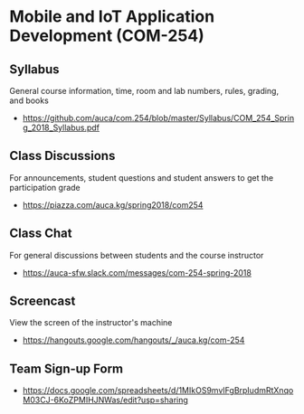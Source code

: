 # Mobile and IoT Application Development (COM-254)

## Syllabus

General course information, time, room and lab numbers, rules, grading, and
books

* <https://github.com/auca/com.254/blob/master/Syllabus/COM_254_Spring_2018_Syllabus.pdf>

## Class Discussions

For announcements, student questions and student answers to get the
participation grade

* <https://piazza.com/auca.kg/spring2018/com254>

## Class Chat

For general discussions between students and the course instructor

* <https://auca-sfw.slack.com/messages/com-254-spring-2018>

## Screencast

View the screen of the instructor's machine

* <https://hangouts.google.com/hangouts/_/auca.kg/com-254>

## Team Sign-up Form

* <https://docs.google.com/spreadsheets/d/1MIkOS9mvIFgBrpIudmRtXnqoM03CJ-6KoZPMIHJNWas/edit?usp=sharing>
